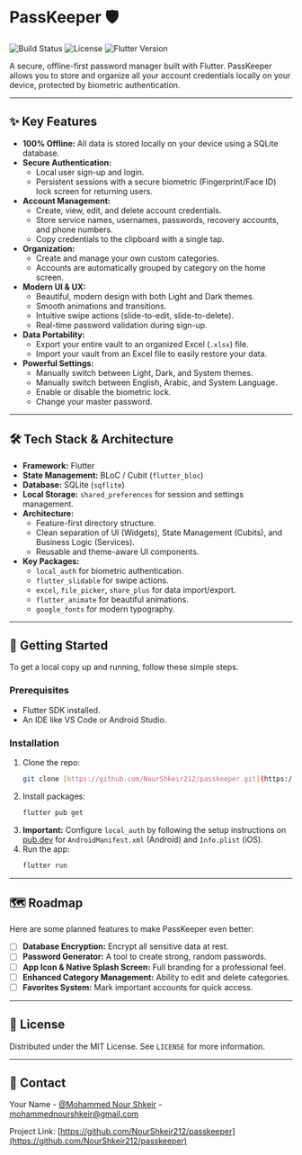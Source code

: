 # PassKeeper 🛡️

![Build Status](https://img.shields.io/badge/build-passing-brightgreen)
![License](https://img.shields.io/badge/license-MIT-blue)
![Flutter Version](https://img.shields.io/badge/Flutter-3.x-02569B?logo=flutter)

A secure, offline-first password manager built with Flutter. PassKeeper allows you to store and organize all your account credentials locally on your device, protected by biometric authentication.

---

## ✨ Key Features

* **100% Offline:** All data is stored locally on your device using a SQLite database.
* **Secure Authentication:**
    * Local user sign-up and login.
    * Persistent sessions with a secure biometric (Fingerprint/Face ID) lock screen for returning users.
* **Account Management:**
    * Create, view, edit, and delete account credentials.
    * Store service names, usernames, passwords, recovery accounts, and phone numbers.
    * Copy credentials to the clipboard with a single tap.
* **Organization:**
    * Create and manage your own custom categories.
    * Accounts are automatically grouped by category on the home screen.
* **Modern UI & UX:**
    * Beautiful, modern design with both Light and Dark themes.
    * Smooth animations and transitions.
    * Intuitive swipe actions (slide-to-edit, slide-to-delete).
    * Real-time password validation during sign-up.
* **Data Portability:**
    * Export your entire vault to an organized Excel (`.xlsx`) file.
    * Import your vault from an Excel file to easily restore your data.
* **Powerful Settings:**
    * Manually switch between Light, Dark, and System themes.
    * Manually switch between English, Arabic, and System Language.
    * Enable or disable the biometric lock.
    * Change your master password.

---

## 🛠️ Tech Stack & Architecture

* **Framework:** Flutter
* **State Management:** BLoC / Cubit (`flutter_bloc`)
* **Database:** SQLite (`sqflite`)
* **Local Storage:** `shared_preferences` for session and settings management.
* **Architecture:**
    * Feature-first directory structure.
    * Clean separation of UI (Widgets), State Management (Cubits), and Business Logic (Services).
    * Reusable and theme-aware UI components.
* **Key Packages:**
    * `local_auth` for biometric authentication.
    * `flutter_slidable` for swipe actions.
    * `excel`, `file_picker`, `share_plus` for data import/export.
    * `flutter_animate` for beautiful animations.
    * `google_fonts` for modern typography.

---

## 🚀 Getting Started

To get a local copy up and running, follow these simple steps.

### Prerequisites

* Flutter SDK installed.
* An IDE like VS Code or Android Studio.

### Installation

1.  Clone the repo:
    ```sh
    git clone [https://github.com/NourShkeir212/passkeeper.git](https://github.com/NourShkeir212/passkeeper.git)
    ```
2.  Install packages:
    ```sh
    flutter pub get
    ```
3.  **Important:** Configure `local_auth` by following the setup instructions on [pub.dev](https://pub.dev/packages/local_auth) for `AndroidManifest.xml` (Android) and `Info.plist` (iOS).
4.  Run the app:
    ```sh
    flutter run
    ```

---

## 🗺️ Roadmap

Here are some planned features to make PassKeeper even better:

-   [ ] **Database Encryption:** Encrypt all sensitive data at rest.
-   [ ] **Password Generator:** A tool to create strong, random passwords.
-   [ ] **App Icon & Native Splash Screen:** Full branding for a professional feel.
-   [ ] **Enhanced Category Management:** Ability to edit and delete categories.
-   [ ] **Favorites System:** Mark important accounts for quick access.

---

## 📄 License

Distributed under the MIT License. See `LICENSE` for more information.

---

## 👤 Contact

Your Name - [@Mohammed Nour Shkeir](https://twitter.com/shkeir_nou55392) - mohammednourshkeir@gmail.com

Project Link: [https://github.com/NourShkeir212/passkeeper](https://github.com/NourShkeir212/passkeeper)

